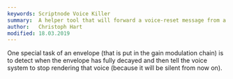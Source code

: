 ```yaml
---
keywords: Scriptnode Voice Killer
summary:  A helper tool that will forward a voice-reset message from a DSP network to the HISE voice allocation system
author:   Christoph Hart
modified: 18.03.2019
---
```


One special task of an envelope (that is put in the gain modulation chain) is to detect when the envelope has fully decayed and then tell the voice system to stop rendering that voice (because it will be silent from now on).

